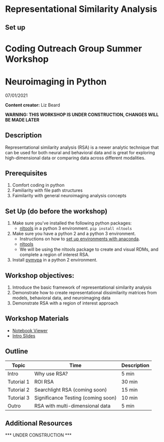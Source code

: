 # Representational Similarity Analysis

## Set up


# Coding Outreach Group Summer Workshop
# Neuroimaging in Python
07/01/2021

__**Content creator:**__ Liz Beard

**WARNING: THIS WORKSHOP IS UNDER CONSTRUCTION, CHANGES WILL BE MADE LATER**

## Description
Representational similarity analysis (RSA) is a newer analytic technique that can be used for both neural and behavioral data and is great for exploring high-dimensional data or comparing data across different modalities.

## Prerequisites
1. Comfort coding in python
2. Familiarity with file path structures
3. Faimilarity with general neuroimaging analysis concepts

## Set Up (do before the workshop)
1. Make sure you've installed the following python packages:
    - [nltools](https://nltools.org/install.html) in a python 3 environment. `pip install nltools`
2. Make sure you have a python 2 and a python 3 environment.
    - Instructions on how to [set up environments with anaconda](https://docs.anaconda.com/anaconda/user-guide/tasks/switch-environment/).
    - [nltools](https://nltools.org/install.html) 
    - We will be using the nltools package to create and visual RDMs, and complete a region of interest RSA.
3. Install [pymvpa](pymvpa.org/installation.html) in a python 2 environment.
    
## Workshop objectives:
1. Introduce the basic framework of representational similarity analysis 
2. Demonstrate how to create representational dissimilarity matrices from models, behavioral data, and neuroimaging data
3. Demonstrate RSA with a region of interest approach

## Workshop Materials
- [Notebook Viewer](https://tu-coding-outreach-group.github.io/cog_summer_workshops_2021/rsa/index.html)
- [Intro Slides](https://github.com/TU-Coding-Outreach-Group/cog_summer_workshops_2021/blob/main/rsa/rsa_intro-COG2021.pdf)

## Outline
| Topic | Time | Description |
| --- | --- | --- |
| Intro | Why use RSA? | 5 min |
| Tutorial 1 | ROI RSA | 30 min |
| Tutorial 2 | Searchlight RSA (coming soon) | 15 min |
| Tutorial 3 | Significance Testing (coming soon) | 10 min |
| Outro | RSA with multi-dimensional data | 5 min |

## Additional Resources
*** UNDER CONSTRUCTION ***



